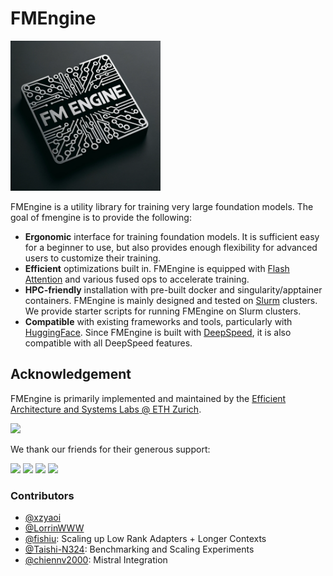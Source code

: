# FMEngine

<img src="https://raw.githubusercontent.com/eth-easl/fmengine/init/assets/logo.png" width="240"/>

FMEngine is a utility library for training very large foundation models. The goal of fmengine is to provide the following:

* **Ergonomic** interface for training foundation models. It is sufficient easy for a beginner to use, but also provides enough flexibility for advanced users to customize their training.
* **Efficient** optimizations built in. FMEngine is equipped with [Flash Attention](https://github.com/Dao-AILab/flash-attention) and various fused ops to accelerate training.
* **HPC-friendly** installation with pre-built docker and singularity/apptainer containers. FMEngine is mainly designed and tested on [Slurm](https://slurm.schedmd.com/) clusters. We provide starter scripts for running FMEngine on Slurm clusters.
* **Compatible** with existing frameworks and tools, particularly with [HuggingFace](https://huggingface.co). Since FMEngine is built with [DeepSpeed](https://deepspeed.ai), it is also compatible with all DeepSpeed features.

## Acknowledgement

FMEngine is primarily implemented and maintained by the [Efficient Architecture and Systems Labs @ ETH Zurich](https://systems.ethz.ch/research/easl.html).

<a href="https://systems.ethz.ch/research/easl.html"><img src="https://systems.ethz.ch/research/easl/_jcr_content/par/textimage_842607556/image.imageformat.textsingle.745562631.png" width="120"></a>

We thank our friends for their generous support:

<a href="https://laion.ai/"><img src="https://avatars.githubusercontent.com/u/92627801?s=200&v=4" width="80"/></a>
<a href="https://github.com/ontocord/"><img src="https://avatars.githubusercontent.com/u/8900094?v=4" width="80"/></a>
<a href="https://huggingface.co/Multi-Domain-Expert-Learning"><img src="https://aeiljuispo.cloudimg.io/v7/https://cdn-uploads.huggingface.co/production/uploads/5fc6879e1c5ee87b1164876d/IoeynCnY_cMdjPAzrdU-2.jpeg?w=200&h=200&f=face" width="80"/></a>
<a href=""><img src="https://www.fz-juelich.de/static/media/Logo.2ceb35fc.svg" width="200"/></a>

### Contributors

* [@xzyaoi](https://github.com/xzyaoi/)
* [@LorrinWWW](https://github.com/LorrinWWW)
* [@fishiu](https://github.com/fishiu): Scaling up Low Rank Adapters + Longer Contexts
* [@Taishi-N324](https://github.com/Taishi-N324/): Benchmarking and Scaling Experiments
* [@chiennv2000](https://github.com/chiennv2000): Mistral Integration

